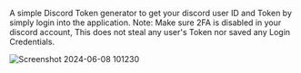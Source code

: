 A simple Discord Token generator to get your discord user ID and Token by simply login into the application.
Note: Make sure 2FA is disabled in your discord account, This does not steal any user's Token nor saved any Login Credentials.

![Screenshot 2024-06-08 101230](https://github.com/charlotte-zee/Discord-Token-Generator/assets/26296452/cf8bd940-7276-4b6d-95f1-44ed6963c165)

